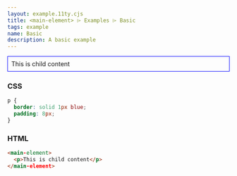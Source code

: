 ```yaml
---
layout: example.11ty.cjs
title: <main-element> ⌲ Examples ⌲ Basic
tags: example
name: Basic
description: A basic example
---
```


<style>
  main-element p {
    border: solid 1px blue;
    padding: 8px;
  }
</style>
<main-element>
  <p>This is child content</p>
</main-element>

<h3>CSS</h3>

```css
p {
  border: solid 1px blue;
  padding: 8px;
}
```

<h3>HTML</h3>

```html
<main-element>
  <p>This is child content</p>
</main-element>
```
